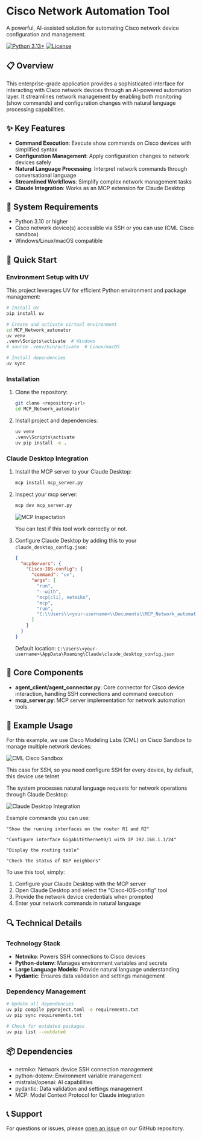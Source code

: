 # Cisco Network Automation Tool

A powerful, AI-assisted solution for automating Cisco network device configuration and management.

[![Python 3.13+](https://img.shields.io/badge/python-3.13+-blue.svg)](https://www.python.org/downloads/)
[![License](https://img.shields.io/badge/license-MIT-green.svg)](LICENSE)

## 📋 Overview

This enterprise-grade application provides a sophisticated interface for interacting with Cisco network devices through an AI-powered automation layer. It streamlines network management by enabling both monitoring (show commands) and configuration changes with natural language processing capabilities.

## ✨ Key Features

- **Command Execution**: Execute show commands on Cisco devices with simplified syntax
- **Configuration Management**: Apply configuration changes to network devices safely
- **Natural Language Processing**: Interpret network commands through conversational language
- **Streamlined Workflows**: Simplify complex network management tasks
- **Claude Integration**: Works as an MCP extension for Claude Desktop

## 🔧 System Requirements

- Python 3.10 or higher
- Cisco network device(s) accessible via SSH or you can use (CML Cisco sandbox)
- Windows/Linux/macOS compatible

## 🚀 Quick Start

### Environment Setup with UV

This project leverages UV for efficient Python environment and package management:

```bash
# Install UV
pip install uv

# Create and activate virtual environment
cd MCP_Network_automator
uv venv
.venv\Scripts\activate  # Windows
# source .venv/bin/activate  # Linux/macOS

# Install dependencies
uv sync
```

### Installation

1. Clone the repository:
   ```bash
   git clone <repository-url>
   cd MCP_Network_automator
   ```

2. Install project and dependencies:
   ```bash
   uv venv
   .venv\Scripts\activate
   uv pip install -e .
   ```

### Claude Desktop Integration

1. Install the MCP server to your Claude Desktop:
   ```bash
   mcp install mcp_server.py
   ```

2. Inspect your mcp server:
   ```bash
   mcp dev mcp_server.py
   ```
   ![MCP Inspectation](image/image.png)

   You can test if this tool work correctly or not.


3. Configure Claude Desktop by adding this to your `claude_desktop_config.json`:
   ```json
   {
     "mcpServers": {
       "Cisco-IOS-config": {
         "command": "uv",
         "args": [
           "run",
           "--with",
           "mcp[cli], netmiko",
           "mcp",
           "run",
           "C:\\Users\\<your-username>\\Documents\\MCP_Network_automator\\mcp_server.py" #Choose correct your path
         ]
       }
     }
   }
   ```
   Default location: `C:\Users\<your-username>\AppData\Roaming\Claude\claude_desktop_config.json`

## 🧰 Core Components

- **agent_client/agent_connector.py**: Core connector for Cisco device interaction, handling SSH connections and command execution
- **mcp_server.py**: MCP server implementation for network automation tools

## 💬 Example Usage

For this example, we use Cisco Modeling Labs (CML) on Cisco Sandbox to manage multiple network devices:

![CML Cisco Sandbox](image/CML_Cisco_Sandbox.png)

This case for SSH, so you need configure SSH for every device, by default, this device use telnet

The system processes natural language requests for network operations through Claude Desktop:

![Claude Desktop Integration](image/Claude_Desktop.png)

Example commands you can use:

```
"Show the running interfaces on the router R1 and R2"

"Configure interface GigabitEthernet0/1 with IP 192.168.1.1/24"

"Display the routing table"

"Check the status of BGP neighbors"
```

To use this tool, simply:
1. Configure your Claude Desktop with the MCP server
2. Open Claude Desktop and select the "Cisco-IOS-config" tool
3. Provide the network device credentials when prompted
4. Enter your network commands in natural language

## 🔍 Technical Details

### Technology Stack

- **Netmiko**: Powers SSH connections to Cisco devices
- **Python-dotenv**: Manages environment variables and secrets
- **Large Language Models**: Provide natural language understanding
- **Pydantic**: Ensures data validation and settings management

### Dependency Management

```bash
# Update all dependencies
uv pip compile pyproject.toml -o requirements.txt
uv pip sync requirements.txt

# Check for outdated packages
uv pip list --outdated
```

## 📦 Dependencies

- netmiko: Network device SSH connection management
- python-dotenv: Environment variable management
- mistralai/openai: AI capabilities
- pydantic: Data validation and settings management
- MCP: Model Context Protocol for Claude integration

## 📞 Support

For questions or issues, please [open an issue](https://github.com/yourusername/MCP_Network_automator/issues) on our GitHub repository.

